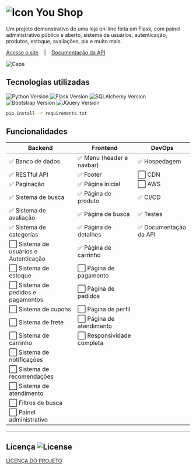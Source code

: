 # ![Icon](https://www.micaelmuniz.com/static/assets/images/favicon.png) You Shop 
Um projeto demonstrativo de uma loja on-line feita em Flask, com painel administrativo público e aberto, sistema de usuários, autenticação, produtos, estoque, avaliações, pix e muito mais.

[Acesse o site](https://www.micaelmuniz.com/shop)&nbsp;&nbsp;&nbsp;&nbsp;|&nbsp;&nbsp;&nbsp;&nbsp;[Documentação da API](https://www.micaelmuniz.com/shop/api/docs)

![Capa](https://micaelmuniz.com/assets/images/youshopcapa.png)
    

## Tecnologias utilizadas
![Python Version](https://img.shields.io/badge/python-3.11-yellow) ![Flask Version](https://img.shields.io/badge/flask-2.3.2-blue) ![SQLAlchemy Version](https://img.shields.io/badge/sqlalchemy-2.0.19-blue) ![Bootstrap Version](https://img.shields.io/badge/bootstrap-5.3.1-blue) ![JQuery Version](https://img.shields.io/badge/jquery-3.4.1-blue) 
```bash 
pip install -r requirements.txt
```


## Funcionalidades

| Backend                              | Frontend                  | DevOps                |
|--------------------------------------|---------------------------|-----------------------|
| ✅ Banco de dados                     | ✅ Menu (header e navbar)  | ✅ Hospedagem          |
| ✅ RESTful API                        | ✅ Footer                  | ⬜ CDN                 |
| ✅ Paginação                          | ✅ Página inicial          | ⬜ AWS                 |
| ✅ Sistema de busca                   | ✅ Página de produto       | ✅ CI/CD               |
| ✅ Sistema de avaliação               | ✅ Página de busca         | ✅ Testes              |
| ✅ Sistema de categorías              | ✅ Página de detalhes      | ✅ Documentação da API |
| ⬜ Sistema de usuários e Autenticação | ✅ Página de carrinho      |                       |
| ⬜ Sistema de estoque                 | ⬜ Página de pagamento     |                       |
| ⬜ Sistema de pedidos e pagamentos    | ⬜ Página de pedidos       |                       |
| ⬜ Sistema de cupons                  | ⬜ Página de perfil        |                       |
| ⬜ Sistema de frete                   | ⬜ Página de atendimento   |                       |
| ⬜ Sistema de carrinho                | ⬜ Responsividade completa |                       |
| ⬜ Sistema de notificações            |                           |                       |
| ⬜ Sistema de recomendações           |                           |                       |
| ⬜ Sistema de atendimento             |                           |                       |
| ⬜ Filtros de busca                   |                           |                       |
| ⬜ Painel administrativo              |                           |                       |

<hr>

## Licença  ![License](https://img.shields.io/badge/license-MIT-green)

[//]: # ([![FOSSA Status]&#40;https://app.fossa.com/api/projects/git%2Bgithub.com%2Fmicaelmuniz%2Fyoushop.svg?type=large&#41;]&#40;https://app.fossa.com/projects/git%2Bgithub.com%2Fmicaelmuniz%2Fyoushop?ref=badge_large&#41;)

[LICENÇA DO PROJETO](https://choosealicense.com/licenses/mit/)
